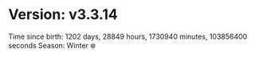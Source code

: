 # Version: v3.3.14
Time since birth: 1202 days, 28849 hours, 1730940 minutes, 103856400 seconds
Season: Winter ❄️

